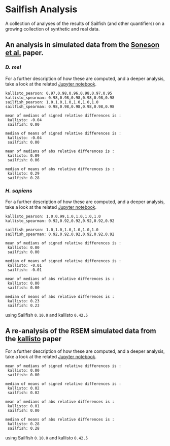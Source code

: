 # Sailfish Analysis

A collection of analyses of the results of Sailfish (and other quantifiers) on a growing collection of synthetic and real data.

## An analysis in simulated data from the [Soneson et al.](https://genomebiology.biomedcentral.com/articles/10.1186/s13059-015-0862-3) paper.


### *D.* *mel* 

For a further description of how these are computed, and a deeper analysis, take a look at the related [Jupyter notebook](https://github.com/COMBINE-lab/QuantAnalysis/blob/master/analysis_scripts/AnalyzeSonesonDmel.ipynb).

```
kallisto_pearson: 0.97,0.98,0.96,0.98,0.97,0.95
kallisto_spearman: 0.98,0.98,0.98,0.98,0.98,0.98
sailfish_pearson: 1.0,1.0,1.0,1.0,1.0,1.0
sailfish_spearman: 0.98,0.98,0.98,0.98,0.98,0.98

mean of medians of signed relative differences is :
 kallisto: -0.04
 sailfish: 0.00

median of means of signed relative differences is :
 kallisto: -0.04
 sailfish: 0.00

mean of medians of abs relative differences is :
 kallisto: 0.09
 sailfish: 0.06

median of means of abs relative differences is :
 kallisto: 0.29
 sailfish: 0.28
```

### *H.* *sapiens*

For a further description of how these are computed, and a deeper analysis, take a look at the related [Jupyter notebook](https://github.com/COMBINE-lab/QuantAnalysis/blob/master/analysis_scripts/AnalyzeSonesonHs.ipynb).

```
kallisto_pearson: 1.0,0.99,1.0,1.0,1.0,1.0
kallisto_spearman: 0.92,0.92,0.92,0.92,0.92,0.92

sailfish_pearson: 1.0,1.0,1.0,1.0,1.0,1.0
sailfish_spearman: 0.92,0.92,0.92,0.92,0.92,0.92

mean of medians of signed relative differences is :
 kallisto: 0.00
 sailfish: 0.00

median of means of signed relative differences is :
 kallisto: -0.01
 sailfish: -0.01

mean of medians of abs relative differences is :
 kallisto: 0.00
 sailfish: 0.00

median of means of abs relative differences is :
 kallisto: 0.23
 sailfish: 0.23
```

using Sailfish `0.10.0` and kallisto `0.42.5`


## A re-analysis of the RSEM simulated data from the [kallisto](http://www.nature.com/nbt/journal/vaop/ncurrent/full/nbt.3519.html) paper

For a further description of how these are computed, and a deeper analysis, take a look at the related [Jupyter notebook](https://github.com/COMBINE-lab/QuantAnalysis/blob/master/analysis_scripts/AnalyzeRSEM.ipynb).

```
mean of medians of signed relative differences is :
 kallisto: 0.00
 sailfish: 0.00

median of means of signed relative differences is :
 kallisto: 0.02
 sailfish: 0.02

mean of medians of abs relative differences is :
 kallisto: 0.01
 sailfish: 0.00

median of means of abs relative differences is :
 kallisto: 0.28
 sailfish: 0.28
```
using Sailfish `0.10.0` and kallisto `0.42.5`
